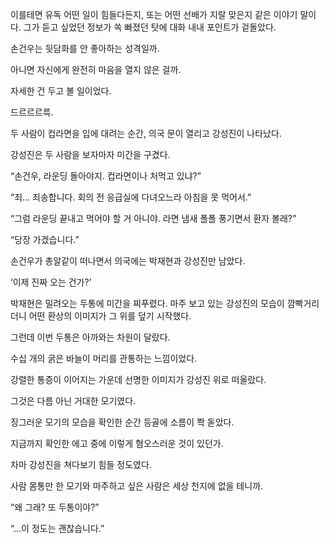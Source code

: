 이를테면 유독 어떤 일이 힘들다든지, 또는 어떤 선배가 지랄 맞은지 같은 이야기 말이다. 그가 듣고 싶었던 정보가 쏙 빠졌던 탓에 대화 내내 포인트가 겉돌았다.

손건우는 뒷담화를 안 좋아하는 성격일까.

아니면 자신에게 완전히 마음을 열지 않은 걸까.

자세한 건 두고 볼 일이었다.

드르르르륵.

두 사람이 컵라면을 입에 대려는 순간, 의국 문이 열리고 강성진이 나타났다.

강성진은 두 사람을 보자마자 미간을 구겼다.

“손건우, 라운딩 돌아야지. 컵라면이나 처먹고 있냐?”

“죄… 죄송합니다. 회의 전 응급실에 다녀오느라 아침을 못 먹어서.”

“그럼 라운딩 끝내고 먹어야 할 거 아니야. 라면 냄새 폴폴 풍기면서 환자 볼래?”

“당장 가겠습니다.”

손건우가 총알같이 떠나면서 의국에는 박재현과 강성진만 남았다.

‘이제 진짜 오는 건가?’

박재현은 밀려오는 두통에 미간을 찌푸렸다. 마주 보고 있는 강성진의 모습이 깜빡거리더니 어떤 환상의 이미지가 그 위를 덮기 시작했다.

그런데 이번 두통은 아까와는 차원이 달랐다.

수십 개의 굵은 바늘이 머리를 관통하는 느낌이었다.

강렬한 통증이 이어지는 가운데 선명한 이미지가 강성진 위로 떠올랐다.

그것은 다름 아닌 거대한 모기였다.

징그러운 모기의 모습을 확인한 순간 등골에 소름이 쫙 돋았다.

지금까지 확인한 에고 중에 이렇게 혐오스러운 것이 있던가.

차마 강성진을 쳐다보기 힘들 정도였다.

사람 몸통만 한 모기와 마주하고 싶은 사람은 세상 천지에 없을 테니까.

“왜 그래? 또 두통이야?”

“…이 정도는 괜찮습니다.”